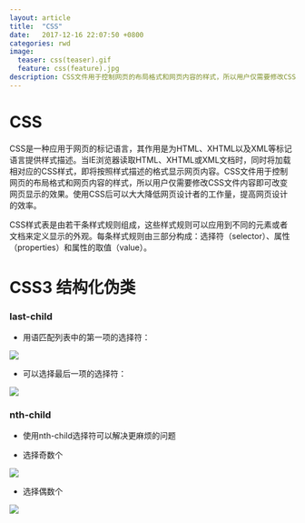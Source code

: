 ```yaml
---
layout: article
title:  "CSS"
date:   2017-12-16 22:07:50 +0800
categories: rwd 
image:
  teaser: css(teaser).gif
  feature: css(feature).jpg
description: CSS文件用于控制网页的布局格式和网页内容的样式，所以用户仅需要修改CSS文件内容即可改变网页显示的效果。
---
```


# CSS
CSS是一种应用于网页的标记语言，其作用是为HTML、XHTML以及XML等标记语言提供样式描述。当IE浏览器读取HTML、XHTML或XML文档时，同时将加载相对应的CSS样式，即将按照样式描述的格式显示网页内容。CSS文件用于控制网页的布局格式和网页内容的样式，所以用户仅需要修改CSS文件内容即可改变网页显示的效果。使用CSS后可以大大降低网页设计者的工作量，提高网页设计的效率。 

CSS样式表是由若干条样式规则组成，这些样式规则可以应用到不同的元素或者文档来定义显示的外观。每条样式规则由三部分构成：选择符（selector）、属性（properties）和属性的取值（value）。

# CSS3 结构化伪类
### last-child
- 用语匹配列表中的第一项的选择符：
<img src="https://qiurulin.github.io/images/r.jpg">

- 可以选择最后一项的选择符：
<img src="https://qiurulin.github.io/images/s.jpg">

### nth-child
- 使用nth-child选择符可以解决更麻烦的问题

- 选择奇数个
<img src="https://qiurulin.github.io/images/t.jpg">

- 选择偶数个
<img src="https://qiurulin.github.io/images/u.jpg">